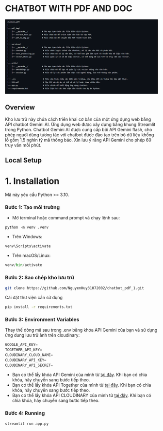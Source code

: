 # CHATBOT WITH PDF AND DOC
![Miêu tả source code](https://github.com/NguyenHuy31072002/chatbot_pdf_1/blob/main/img/pdf.png)

## Overview
Kho lưu trữ này chứa cách triển khai cơ bản của một ứng dụng web bằng API chatbot Gemini AI. Ứng dụng web được xây dựng bằng khung Streamlit trong Python. Chatbot Gemini AI được cung cấp bởi API Gemini flash, cho phép người dùng tương tác với chatbot được đào tạo trên bộ dữ liệu khổng lồ gồm 1,5 nghìn tỷ mã thông báo. 
Xin lưu ý rằng API Gemini cho phép 60 truy vấn mỗi phút.

## Local Setup
# 1. Installation
Mã này yêu cầu Python >= 3.10.

### Bước 1: Tạo môi trường
- Mở terminal hoặc command prompt và chạy lệnh sau:
```python
python -m venv .venv
```
- Trên Windows:
```python
venv\Scripts\activate
```
- Trên macOS/Linux:
```python
venv/bin/activate
```

### Bước 2: Sao chép kho lưu trữ
```bash
git clone https://github.com/NguyenHuy31072002/chatbot_pdf_1.git
```
Cài đặt thư viện cần sử dụng
```bash
pip install -r requirements.txt
```


### Bước 3: Environment Variables
Thay thế dòng mã sau trong .env bằng khóa API Gemini của bạn và sử dụng ứng dung lưu trữ ảnh trên cloudinary:
```python
GOOGLE_API_KEY=
TOGETHER_API_KEY=
CLOUDINARY_CLOUD_NAME=
CLOUDINARY_API_KEY=
CLOUDINARY_API_SECRET=
```
- Bạn có thể lấy khóa API Gemini của mình từ [tại đây](https://makersuite.google.com/app/apikey). Khi bạn có chìa khóa, hãy chuyển sang bước tiếp theo.
- Bạn có thể lấy khóa API Together của mình từ [tại đây](https://api.together.ai/). Khi bạn có chìa khóa, hãy chuyển sang bước tiếp theo.
- Bạn có thể lấy khóa API CLOUDINARY của mình từ [tại đây](https://cloudinary.com/documentation/admin_api). Khi bạn có chìa khóa, hãy chuyển sang bước tiếp theo.

### Bước 4: Running
```python
streamlit run app.py
```
